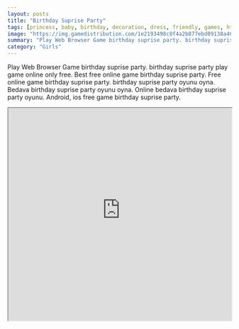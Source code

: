 ```yaml
---
layout: posts
title: "Birthday Suprise Party"
tags: [princess, baby, birthday, decoration, dress, friendly, games, html, mobile, party, princess, free, online, games, oyna, game, free, games, play, play, games]
image: "https://img.gamedistribution.com/1e2193498c8f4a2b877ebd09138a46da.jpg"
summary: "Play Web Browser Game birthday suprise party. birthday suprise party play game online only free. Best free online game birthday suprise party. Free online game birthday suprise party. birthday suprise party oyunu oyna. Bedava birthday suprise party oyunu oyna. Online bedava birthday suprise party oyunu. Android, ios free game birthday suprise party."
category: "Girls"
---
```


Play Web Browser Game birthday suprise party. birthday suprise party play game online only free. Best free online game birthday suprise party. Free online game birthday suprise party. birthday suprise party oyunu oyna. Bedava birthday suprise party oyunu oyna. Online bedava birthday suprise party oyunu. Android, ios free game birthday suprise party.

<iframe width="100%" height="480px;" src="https://html5.gamedistribution.com/1e2193498c8f4a2b877ebd09138a46da/"></iframe>